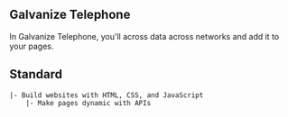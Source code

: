 ## Galvanize Telephone

In Galvanize Telephone, you'll across data across networks and add it to your pages.

## Standard

```
|- Build websites with HTML, CSS, and JavaScript
    |- Make pages dynamic with APIs
```

